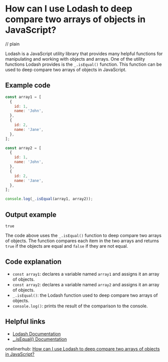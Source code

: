 # How can I use Lodash to deep compare two arrays of objects in JavaScript?
// plain

Lodash is a JavaScript utility library that provides many helpful functions for manipulating and working with objects and arrays. One of the utility functions Lodash provides is the `_.isEqual()` function. This function can be used to deep compare two arrays of objects in JavaScript.

## Example code

```javascript
const array1 = [
  {
    id: 1,
    name: 'John',
  },
  {
    id: 2,
    name: 'Jane',
  },
];

const array2 = [
  {
    id: 1,
    name: 'John',
  },
  {
    id: 2,
    name: 'Jane',
  },
];

console.log(_.isEqual(array1, array2));
```

## Output example

```
true
```

The code above uses the `_.isEqual()` function to deep compare two arrays of objects. The function compares each item in the two arrays and returns `true` if the objects are equal and `false` if they are not equal.

## Code explanation

- `const array1`: declares a variable named `array1` and assigns it an array of objects.
- `const array2`: declares a variable named `array2` and assigns it an array of objects.
- `_.isEqual()`: the Lodash function used to deep compare two arrays of objects.
- `console.log()`: prints the result of the comparison to the console.

## Helpful links
- [Lodash Documentation](https://lodash.com/docs/4.17.15)
- [_.isEqual() Documentation](https://lodash.com/docs/4.17.15#isEqual)

onelinerhub: [How can I use Lodash to deep compare two arrays of objects in JavaScript?](https://onelinerhub.com/javascript-lodash/how-can-i-use-lodash-to-deep-compare-two-arrays-of-objects-in-javascript)